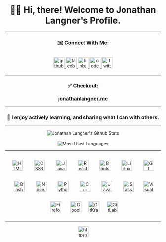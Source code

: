 
<div align="center"><summary align="center"> <h1> 👋🙂 Hi, there! Welcome to Jonathan Langner's Profile.</h1> </summary></div>
<body>
   <hr></hr>
   <div align="center">
    <h3> ✉️ Connect With Me:</h3>
   </div>
  <div align="center">
      <a href="https://github.com/jonathanlangner" target="_blank">
      <img title="github" src=https://img.shields.io/badge/github-orange.svg?&style=flat-for-the-badge&logo=github&logoColor=white height="35px"                  alt=github style="margin-bottom: 0.5rem;" margin-top:1rem; />
      </a>
      <a href="https://www.facebook.com/jonathan.langner.12" target="_blank">
      <img title="facebook" src=https://img.shields.io/badge/facebook-%232E87FB.svg?&style=flat-for-the-badge&logo=facebook&logoColor=white height="35px"       alt=facebook style="margin-bottom: 0.5rem;" margin-top:1rem; />
      </a>
      <a href="https://linkedin.com/in/jonathan-langner" target="_blank">
      <img title="linkedin" src=https://img.shields.io/badge/linkedin-%231E77B5.svg?&style=flat-for-the-badge&logo=linkedin&logoColor=white height="35px"     alt=linkedin style="margin-bottom: 0.5rem;" margin-top:1rem;/>
      </a>
      <a href="https://codepen.com/jonlangner" target="_blank">
    <img title="codepen" src=https://img.shields.io/badge/codepen-brightgreen.svg?&style=flat-for-the-badge&logo=codepen&logoColor=white height="35px"          alt=codepen style="margin-bottom: 0.5rem;" margin-top:1rem; />
    </a> 
      <a href="https://twitter.com/jonlangner1" target="_blank">
      <img title="Twitter" src=https://img.shields.io/badge/twitter-%2300acee.svg?&style=flat-for-the-badge&logo=twitter&logoColor=white height="35px"
      alt=twitter style="margin-bottom: 0.5rem; margin-top:1rem;" />
    </a>  
  </div>

  <hr></hr>
    <div align="center">
        <h3>✅  Checkout: </h3>
        <h3> <a title="https://jonathanlangner.me/" href="https://jonathanlangner.me/">jonathanlangner.me</a></h3>  
    </div>
     <hr></hr>
     <div align="center">
      <h3>🌳 I enjoy actively learning, and sharing what I can with others.  </h3>
    </div>
    <hr></hr>
    <div align="center">
      <img title="Jonathan Langner's Github Stats" src="https://github-readme-stats.vercel.app/api?username=jonathanlangner&theme=vue&show_icons=true">
      <br></br>
      <img title="Most Used Languages" src="https://github-readme-stats.vercel.app/api/top-langs/?username=jonathanlangner&langs_count=8">
    <hr></hr>
  <div align="center">  
      <img title="HTML5" style="margin: 1rem" src="https://img.shields.io/badge/-HTML5-E34F26?logo=HTML5&logoColor=white" alt="HTML5" height="35px" />
      <img title="CSS3" style="margin: 1rem" src="https://img.shields.io/badge/-CSS 3-1572B6?logo=CSS3&logoColor=white" alt="CSS3" height="35px" /> 
      <img title="JavaScript" style="margin: 1rem" src="https://img.shields.io/badge/-JavaScript-F7DF1E?logo=JavaScript&logoColor=black" alt="JavaScript" height="35px" />
      <img title="React" style="margin: 1rem" src="https://img.shields.io/badge/-React-61DAFB?logo=React&logoColor=black" alt="React" height="35px" />  
      <img title="BootStrap"style="margin: 1rem" src="https://img.shields.io/badge/-BootStrap-7952B3?logo=BootStrap&logoColor=white" alt="Bootstrap" height="35px" />
      <img title="Linux" style="margin: 1rem" src="https://img.shields.io/badge/-Linux-sucesss?logo=Linux&logoColor=white" alt="Linux" height="35px" />
      <img title="Git" style="margin: 1rem" src="https://img.shields.io/badge/-Git-yellowgreen?logo=Git&logoColor=white" alt="Git" height="35px" />  
      <img title="Bash" style="margin: 1rem" src="https://img.shields.io/badge/-Bash-teal?logo=GNUBash&logoColor=white" alt="Bash" height="35px" /> 
      <img title="Node.js" style="margin: 1rem" src="https://img.shields.io/badge/-Node.js-green?logo=Node.js&logoColor=black" alt="Node.js" height="35px" />  
      <img title="Python" style="margin: 1rem" src="https://img.shields.io/badge/-Python-blue?logo=Python&logoColor=white" alt="Python" height="35px" /> 
      <img title="C++" style="margin: 1rem" src="https://img.shields.io/badge/-C++-purple?logo=C%2b%2b&logoColor=white" alt="C++" height="35px" />  
      <img title="Java" style="margin: 1rem" src="https://img.shields.io/badge/-Java-orange?logo=OpenJDK&logoColor=black" alt="Java" height="35px" />
      <img title="Sass" style="margin: 1rem" src="https://img.shields.io/badge/-Sass-CC6699?logo=Sass&logoColor=white" alt="Sass" height="35px" />
      <img title="Visual Studio Code" style="margin: 10px" src="https://img.shields.io/badge/-Visual Studio Code-007ACC?logo=VisualStudioCode&logoColor=white" alt="Visual Studio Code" height="35px" />
      <img title="Firefox" style="margin: 1rem" src="https://img.shields.io/badge/-Firefox-orange?logo=Firefox&logoColor=black" alt="Firefox" height="35px" />
      <img title="Google Chrome"style="margin: 10px" src="https://img.shields.io/badge/-Google Chrome-4285F4?logo=GoogleChrome&logoColor=white" alt="Google Chrome" height="35px" />
      <img title="GitKraken"style="margin: 10px" src="https://img.shields.io/badge/-GitKraken-179287?logo=GitKraken&logoColor=white" alt="GitKraken" height="35px" />   
      <img title="GitLab"style="margin: 10px" src="https://img.shields.io/badge/-GitLab-4285F4?logo=GitLab&logoColor=white" alt="GitLab" height="35px" />               
  </div>
  <hr></hr>
<div align="center">
            <a href="https://www.buymeacoffee.com/jonlangner" target="_blank" style="display: inline-block;">
                <img title="https://www.buymeacoffee.com/jonlangner"
                    src="https://img.shields.io/badge/-Donate: Buy Me a Coffee-0540B0?logo=BuyMeACoffee&logoColor=white&style=flat" 
                    height="35px"
                />
            </a>
  </div>
  <br/>  
  
</body>
